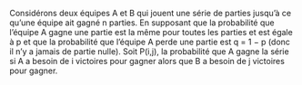 Considérons deux équipes A et B qui jouent une série de parties jusqu’à ce qu’une équipe ait gagné n parties. En supposant que la probabilité que l’équipe A gagne une partie est la même pour toutes les parties et est égale à p et que la probabilité que l’équipe A perde une partie est q = 1 − p (donc il n’y a jamais de partie nulle). Soit P(i,j), la probabilité que A gagne la série si A a besoin de i victoires pour gagner alors que B a besoin de j victoires pour gagner.
